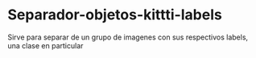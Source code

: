 # Separador-objetos-kittti-labels

Sirve para separar de un grupo de imagenes con sus respectivos labels, una clase en particular